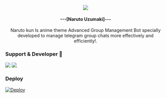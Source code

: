 <p align="center">
  <img src="https://telegra.ph/file/98eec9a5e038be8057b25.jpg">
</p>

<h4><p align="center"> ---[Naruto Uzumaki]--- </p></h4>

<p align="center"> Naruto kun Is anime theme Advanced Group Management Bot specially developed to manage telegram group chats more effectively and efficiently!.</p>


### Support & Developer 🎑
<a href="https://telegram.me/naruto_xrobot_support"><img src="https://img.shields.io/badge/Join-Support%20Group-blue.svg?style=for-the-badge&logo=Telegram"></a> <a href="https://telegram.me/redeye_ghoul"><img src="https://img.shields.io/badge/%20Developer-blue.svg?style=for-the-badge&logo=Telegram"></a>

### Deploy
 [![Deploy](https://www.herokucdn.com/deploy/button.svg)](https://heroku.com/deploy?template=https://github.com/voidxtoxic/naruto
 )
